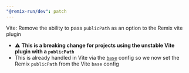 ```yaml
---
"@remix-run/dev": patch
---
```


Vite: Remove the ability to pass `publicPath` as an option to the Remix vite plugin

- ⚠️ **This is a breaking change for projects using the unstable Vite plugin with a `publicPath`**
- This is already handled in Vite via the [`base`](https://vitejs.dev/guide/build.html#public-base-path) config so we now set the Remix `publicPath` from the Vite `base` config
